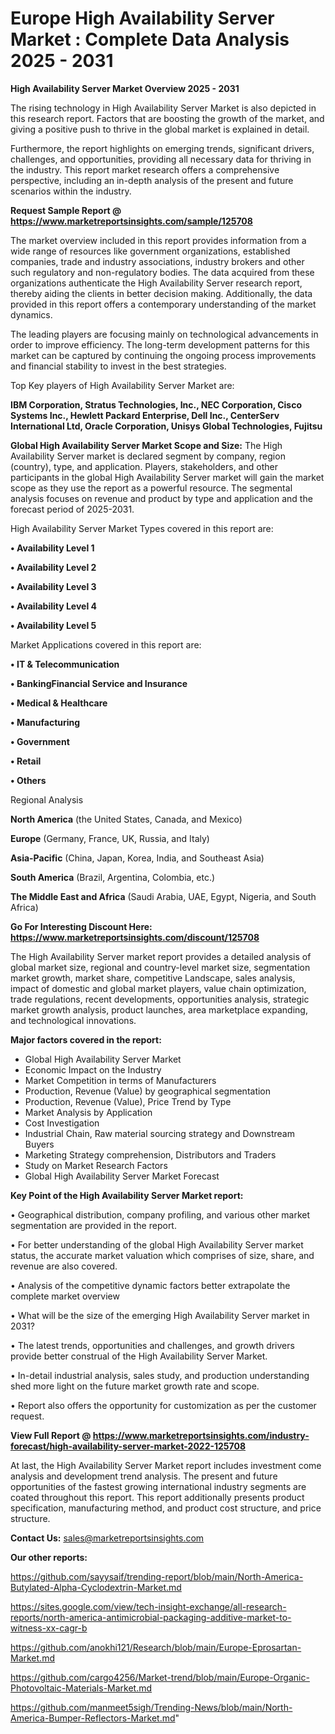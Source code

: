 # Europe High Availability Server Market : Complete Data Analysis 2025 - 2031

<Strong> High Availability Server Market Overview 2025 - 2031</strong>

The rising technology in High Availability Server Market is also depicted in this research report. Factors that are boosting the growth of the market, and giving a positive push to thrive in the global market is explained in detail.

Furthermore, the report highlights on emerging trends, significant drivers, challenges, and opportunities, providing all necessary data for thriving in the industry. This report market research offers a comprehensive perspective, including an in-depth analysis of the present and future scenarios within the industry.

<strong>Request Sample Report @ <a href=https://www.marketreportsinsights.com/sample/125708>https://www.marketreportsinsights.com/sample/125708</a></strong>

The market overview included in this report provides information from a wide range of resources like government organizations, established companies, trade and industry associations, industry brokers and other such regulatory and non-regulatory bodies. The data acquired from these organizations authenticate the High Availability Server research report, thereby aiding the clients in better decision making. Additionally, the data provided in this report offers a contemporary understanding of the market dynamics.

The leading players are focusing mainly on technological advancements in order to improve efficiency. The long-term development patterns for this market can be captured by continuing the ongoing process improvements and financial stability to invest in the best strategies.

Top Key players of High Availability Server Market are:

<strong>IBM Corporation, Stratus Technologies, Inc., NEC Corporation, Cisco Systems Inc., Hewlett Packard Enterprise, Dell Inc., CenterServ International Ltd, Oracle Corporation, Unisys Global Technologies, Fujitsu</strong>

<strong><b>Global High Availability Server Market Scope and Size:</b></strong>
The High Availability Server market is declared segment by company, region (country), type, and application. Players, stakeholders, and other participants in the global High Availability Server market will gain the market scope as they use the report as a powerful resource. The segmental analysis focuses on revenue and product by type and application and the forecast period of 2025-2031.

High Availability Server Market Types covered in this report are:

<strong>• Availability Level 1

• Availability Level 2

• Availability Level 3

• Availability Level 4

• Availability Level 5</strong>

Market Applications covered in this report are:

<strong>• IT & Telecommunication

• BankingFinancial Service and Insurance

• Medical & Healthcare

• Manufacturing

• Government

• Retail

• Others</strong> 

Regional Analysis

<strong>North America</strong> (the United States, Canada, and Mexico)

<strong>Europe</strong> (Germany, France, UK, Russia, and Italy)

<strong>Asia-Pacific</strong> (China, Japan, Korea, India, and Southeast Asia)

<strong>South America</strong> (Brazil, Argentina, Colombia, etc.)

<strong>The Middle East and Africa</strong> (Saudi Arabia, UAE, Egypt, Nigeria, and South Africa)

<strong>Go For Interesting Discount Here: <a href=https://www.marketreportsinsights.com/discount/125708>https://www.marketreportsinsights.com/discount/125708</a></strong>

The High Availability Server market report provides a detailed analysis of global market size, regional and country-level market size, segmentation market growth, market share, competitive Landscape, sales analysis, impact of domestic and global market players, value chain optimization, trade regulations, recent developments, opportunities analysis, strategic market growth analysis, product launches, area marketplace expanding, and technological innovations.

<strong><b>Major factors covered in the report:</b></strong>
<ul>
  <li>Global High Availability Server Market </li>
  <li>Economic Impact on the Industry</li>
  <li>Market Competition in terms of Manufacturers</li>
  <li>Production, Revenue (Value) by geographical segmentation</li>
  <li>Production, Revenue (Value), Price Trend by Type</li>
  <li>Market Analysis by Application</li>
  <li>Cost Investigation</li>
  <li>Industrial Chain, Raw material sourcing strategy and Downstream Buyers</li>
  <li>Marketing Strategy comprehension, Distributors and Traders</li>
  <li>Study on Market Research Factors</li>
  <li>Global High Availability Server Market Forecast</li>
</ul>

<strong><b>Key Point of the High Availability Server Market report:</b></strong>

• Geographical distribution, company profiling, and various other market segmentation are provided in the report.

• For better understanding of the global High Availability Server market status, the accurate market valuation which comprises of size, share, and revenue are also covered.

• Analysis of the competitive dynamic factors better extrapolate the complete market overview

• What will be the size of the emerging High Availability Server market in 2031?

• The latest trends, opportunities and challenges, and growth drivers provide better construal of the High Availability Server Market.

• In-detail industrial analysis, sales study, and production understanding shed more light on the future market growth rate and scope.

• Report also offers the opportunity for customization as per the customer request.

<strong><b>View Full Report @ <a href=https://www.marketreportsinsights.com/industry-forecast/high-availability-server-market-2022-125708>https://www.marketreportsinsights.com/industry-forecast/high-availability-server-market-2022-125708</a></b></strong>


At last, the High Availability Server Market report includes investment come analysis and development trend analysis. The present and future opportunities of the fastest growing international industry segments are coated throughout this report. This report additionally presents product specification, manufacturing method, and product cost structure, and price structure.

<strong>Contact Us:</strong>
sales@marketreportsinsights.com

<strong>Our other reports:</strong>

<a href=https://github.com/sayysaif/trending-report/blob/main/North-America-Butylated-Alpha-Cyclodextrin-Market.md>https://github.com/sayysaif/trending-report/blob/main/North-America-Butylated-Alpha-Cyclodextrin-Market.md</a>

<a href=https://sites.google.com/view/tech-insight-exchange/all-research-reports/north-america-antimicrobial-packaging-additive-market-to-witness-xx-cagr-b>https://sites.google.com/view/tech-insight-exchange/all-research-reports/north-america-antimicrobial-packaging-additive-market-to-witness-xx-cagr-b</a>

<a href=https://github.com/anokhi121/Research/blob/main/Europe-Eprosartan-Market.md>https://github.com/anokhi121/Research/blob/main/Europe-Eprosartan-Market.md</a>

<a href=https://github.com/cargo4256/Market-trend/blob/main/Europe-Organic-Photovoltaic-Materials-Market.md>https://github.com/cargo4256/Market-trend/blob/main/Europe-Organic-Photovoltaic-Materials-Market.md</a>

<a href=https://github.com/manmeet5sigh/Trending-News/blob/main/North-America-Bumper-Reflectors-Market.md>https://github.com/manmeet5sigh/Trending-News/blob/main/North-America-Bumper-Reflectors-Market.md</a>"
